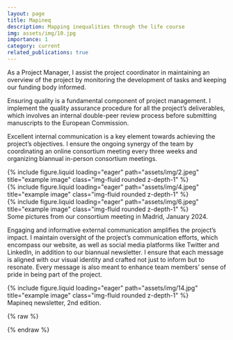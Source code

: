 ```yaml
---
layout: page
title: Mapineq
description: Mapping inequalities through the life course
img: assets/img/10.jpg
importance: 1
category: current
related_publications: true
---
```


As a Project Manager, I assist the project coordinator in maintaining an overview of the project by monitoring the development of tasks and keeping our funding body informed.

Ensuring quality is a fundamental component of project management. I implement the quality assurance procedure for all the project’s deliverables, which involves an internal double-peer review process before submitting manuscripts to the European Commission.

Excellent internal communication is a key element towards achieving the project’s objectives. I ensure the ongoing synergy of the team by coordinating an online consortium meeting every three weeks and organizing biannual in-person consortium meetings.

<div class="row">
    <div class="col-sm mt-3 mt-md-0">
        {% include figure.liquid loading="eager" path="assets/img/2.jpeg" title="example image" class="img-fluid rounded z-depth-1" %}
    </div>
    <div class="col-sm mt-3 mt-md-0">
        {% include figure.liquid loading="eager" path="assets/img/4.jpeg" title="example image" class="img-fluid rounded z-depth-1" %}
    </div>
    <div class="col-sm mt-3 mt-md-0">
        {% include figure.liquid loading="eager" path="assets/img/6.jpeg" title="example image" class="img-fluid rounded z-depth-1" %}
    </div>
</div>
<div class="caption">
    Some pictures from our consortium meeting in Madrid, January 2024.
</div>

Engaging and informative external communication amplifies the project’s impact. I maintain oversight of the project’s communication efforts, which encompass our website, as well as social media platforms like Twitter and LinkedIn, in addition to our biannual newsletter. I ensure that each message is aligned with our visual identity and crafted not just to inform but to resonate. Every message is also meant to enhance team members’ sense of pride in being part of the project.

<div class="row">
    <div class="col-sm mt-3 mt-md-0">
        {% include figure.liquid loading="eager" path="assets/img/14.jpg" title="example image" class="img-fluid rounded z-depth-1" %}
    </div>
</div>
<div class="caption">
    Mapineq newsletter, 2nd edition.
</div>

{% raw %}

{% endraw %}
